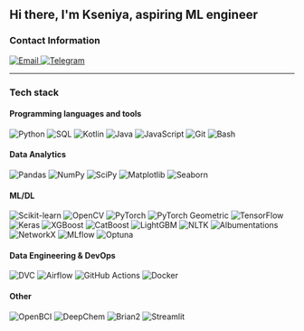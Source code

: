 ## Hi there, I'm Kseniya, aspiring ML engineer

### Contact Information
<p align="left">
  <a href="mailto:ksenia7ignatyeva@gmail.com">
    <img src="https://img.shields.io/badge/Email-D14836?style=for-the-badge&logo=gmail&logoColor=white" alt="Email">
  </a>
  <a href="https://t.me/ksenya_Ignatyeva">
    <img src="https://img.shields.io/badge/Telegram-2CA5E0?style=for-the-badge&logo=telegram&logoColor=white" alt="Telegram">
  </a>
</p>

---

### Tech stack

#### Programming languages ​​and tools
<p align="left">
  <img src="https://img.shields.io/badge/Python-3776AB?style=for-the-badge&logo=python&logoColor=white" alt="Python">
  <img src="https://img.shields.io/badge/SQL-4479A1?style=for-the-badge&logo=postgresql&logoColor=white" alt="SQL">
  <img src="https://img.shields.io/badge/Kotlin-842FB5?style=for-the-badge&logo=kotlin&logoColor=white" alt="Kotlin">
  <img src="https://img.shields.io/badge/Java-DE1F1F?style=for-the-badge&logo=java&logoColor=white" alt="Java">
  <img src="https://img.shields.io/badge/JavaScript-F7DF1E?style=for-the-badge&logo=javascript&logoColor=black" alt="JavaScript">
  <img src="https://img.shields.io/badge/Git-F05032?style=for-the-badge&logo=git&logoColor=white" alt="Git">
  <img src="https://img.shields.io/badge/Bash-4EAA25?style=for-the-badge&logo=gnu-bash&logoColor=white" alt="Bash">
</p>

#### Data Analytics
<p align="left">
  <img src="https://img.shields.io/badge/Pandas-150458?style=for-the-badge&logo=pandas&logoColor=white" alt="Pandas">
  <img src="https://img.shields.io/badge/NumPy-013243?style=for-the-badge&logo=numpy&logoColor=white" alt="NumPy">
  <img src="https://img.shields.io/badge/SciPy-8CAAE6?style=for-the-badge&logo=scipy&logoColor=white" alt="SciPy">
  <img src="https://img.shields.io/badge/Matplotlib-11557C?style=for-the-badge&logo=matplotlib&logoColor=white" alt="Matplotlib">
  <img src="https://img.shields.io/badge/Seaborn-2596BE?style=for-the-badge" alt="Seaborn">
</p>

#### ML/DL
<p align="left">
  <img src="https://img.shields.io/badge/scikit--learn-1F51DB?style=for-the-badge&logo=scikit-learn&logoColor=white" alt="Scikit-learn">
  <img src="https://img.shields.io/badge/OpenCV-467df2?style=for-the-badge&logo=opencv&logoColor=white" alt="OpenCV">
  <img src="https://img.shields.io/badge/PyTorch-EE4C2C?style=for-the-badge&logo=pytorch&logoColor=white" alt="PyTorch">
  <img src="https://img.shields.io/badge/PyTorch_Geometric-DD4B39?style=for-the-badge" alt="PyTorch Geometric">
  <img src="https://img.shields.io/badge/TensorFlow-FF6F00?style=for-the-badge&logo=tensorflow&logoColor=white" alt="TensorFlow">
  <img src="https://img.shields.io/badge/Keras-D00000?style=for-the-badge&logo=keras&logoColor=white" alt="Keras">
  <img src="https://img.shields.io/badge/XGBoost-037940?style=for-the-badge&logo=xgboost&logoColor=white" alt="XGBoost">
  <img src="https://img.shields.io/badge/CatBoost-F7931E?style=for-the-badge" alt="CatBoost">
  <img src="https://img.shields.io/badge/LightGBM-7F52FF?style=for-the-badge" alt="LightGBM">
  <img src="https://img.shields.io/badge/NLTK-009B84?style=for-the-badge" alt="NLTK">
  <img src="https://img.shields.io/badge/Albumentations-00C4CC?style=for-the-badge" alt="Albumentations">
  <img src="https://img.shields.io/badge/NetworkX-2671E5?style=for-the-badge" alt="NetworkX">
  <img src="https://img.shields.io/badge/MLflow-0194E2?style=for-the-badge&logo=mlflow&logoColor=white" alt="MLflow">
  <img src="https://img.shields.io/badge/Optuna-5C4EE5?style=for-the-badge" alt="Optuna">

#### Data Engineering & DevOps
<p align="left">
  <img src="https://img.shields.io/badge/DVC-945DD6?style=for-the-badge&logo=dataversioncontrol&logoColor=white" alt="DVC">
  <img src="https://img.shields.io/badge/Airflow-2671E5?style=for-the-badge&logo=apache-airflow&logoColor=white" alt="Airflow">
  <img src="https://img.shields.io/badge/GitHub_Actions-2088FF?style=for-the-badge&logo=github-actions&logoColor=white" alt="GitHub Actions">
  <img src="https://img.shields.io/badge/Docker-2496ED?style=for-the-badge&logo=docker&logoColor=white" alt="Docker">
</p>

#### Other
<p align="left">
  <img src="https://img.shields.io/badge/OpenBCI-6A3AB2?style=for-the-badge" alt="OpenBCI">
  <img src="https://img.shields.io/badge/DeepChem-E6522C?style=for-the-badge" alt="DeepChem">
  <img src="https://img.shields.io/badge/Brian2-00A98F?style=for-the-badge" alt="Brian2">
  <img src="https://img.shields.io/badge/Streamlit-FF4B4B?style=for-the-badge&logo=streamlit&logoColor=white" alt="Streamlit">
</p>


